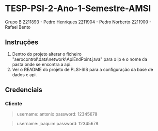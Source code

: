 # TESP-PSI-2-Ano-1-Semestre-AMSI

Grupo B
2211893 - Pedro Henriques
2211904 - Pedro Norberto
2211900 - Rafael Bento

## Instruções 
1. Dentro do projeto alterar o ficheiro "aerocontrol\data\network\ApiEndPoint.java" para o ip e o nome da pasta onde se encontra a api.
2. Ver o README do projeto de PLSI-SIS para a configuração da base de dados e api.


## Credenciais

### Cliente

>username: antonio
password: 12345678

>username: joaquim
password: 12345678